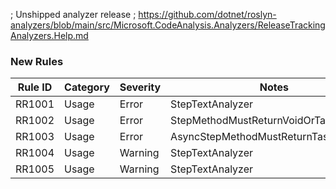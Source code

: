 ﻿; Unshipped analyzer release
; https://github.com/dotnet/roslyn-analyzers/blob/main/src/Microsoft.CodeAnalysis.Analyzers/ReleaseTrackingAnalyzers.Help.md

### New Rules

Rule ID | Category | Severity | Notes
--------|----------|----------|--------------------
RR1001  |  Usage   |  Error   | StepTextAnalyzer
RR1002  |  Usage   |  Error   | StepMethodMustReturnVoidOrTaskAnalyzer
RR1003  |  Usage   |  Error   | AsyncStepMethodMustReturnTaskAnalyzer
RR1004  |  Usage   | Warning  | StepTextAnalyzer
RR1005  |  Usage   | Warning  | StepTextAnalyzer
